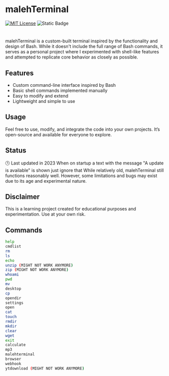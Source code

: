 # malehTerminal
[![MIT License](https://img.shields.io/badge/License-MIT-green.svg)](https://choosealicense.com/licenses/mit/)
![Static Badge](https://img.shields.io/badge/Version-3.0-blue)
#

malehTerminal is a custom-built terminal inspired by the functionality and design of Bash. While it doesn't include the full range of Bash commands, it serves as a personal project where I experimented with shell-like features and attempted to replicate core behavior as closely as possible.

## Features
- Custom command-line interface inspired by Bash
- Basic shell commands implemented manually
- Easy to modify and extend
- Lightweight and simple to use

## Usage
Feel free to use, modify, and integrate the code into your own projects. It’s open-source and available for everyone to explore.

## Status
🕒 Last updated in 2023
When on startup a text with the message "A update is available" is shown just ignore that
While relatively old, malehTerminal still functions reasonably well. However, some limitations and bugs may exist due to its age and experimental nature.

## Disclaimer
This is a learning project created for educational purposes and experimentation. Use at your own risk.

## Commands
```bash
help
cmdlist
rm
ls
echo
unzip (MIGHT NOT WORK ANYMORE)
zip (MIGHT NOT WORK ANYMORE)
whoami
pwd
mv
desktop
cp
opendir
settings
open
cat
touch
rmdir
mkdir
clear
wget
exit
calculate
mp3
malehterminal
browser
webhook
ytdownload (MIGHT NOT WORK ANYMORE)
```